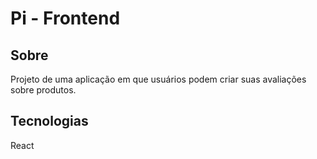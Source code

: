 # Pi - Frontend

## Sobre

Projeto de uma aplicação em que usuários podem criar suas avaliações sobre produtos.

## Tecnologias

React
